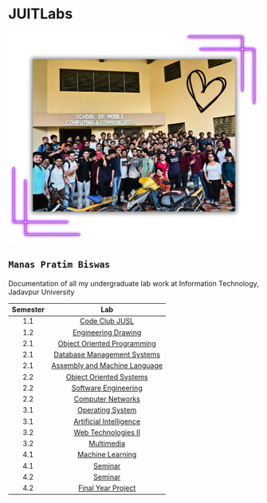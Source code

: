# JUITLabs

![](/public/groupcover.png)

## `Manas Pratim Biswas`

Documentation of all my undergraduate lab work at Information Technology, Jadavpur University

| Semester |                                        Lab                                         |
| :------: | :--------------------------------------------------------------------------------: |
|   1.1    |           [Code Club JUSL](https://github.com/sanam2405/CodeClubQnDump)            |
|   1.2    |     [Engineering Drawing](https://github.com/sanam2405/EngineeringDrawingLabs)     |
|   2.1    |        [Object Oriented Programming](https://github.com/sanam2405/OOPLabs)         |
|   2.1    |        [Database Management Systems](https://github.com/sanam2405/DBMSLabs)        |
|   2.1    |       [Assembly and Machine Language](https://github.com/sanam2405/ASMLabs)        |
|   2.2    |          [Object Oriented Systems](https://github.com/sanam2405/OOSLabs)           |
|   2.2    |    [Software Engineering](https://github.com/sanam2405/SoftwareEngineeringLabs)    |
|   2.2    |       [Computer Networks](https://github.com/sanam2405/ComputerNetworksLabs)       |
|   3.1    |        [Operating System](https://github.com/sanam2405/OperatingSystemLabs)        |
|   3.1    | [Artificial Intelligence](https://github.com/sanam2405/ArtificialIntelligenceLabs) |
|   3.2    |       [Web Technologies II](https://github.com/sanam2405/WebTechnologyLabs)        |
|   3.2    |             [Multimedia](https://github.com/sanam2405/MultimediaLabs)              |
|   4.1    |        [Machine Learning](https://github.com/sanam2405/MachineLearningLabs)        |
|   4.1    |                  [Seminar](https://github.com/sanam2405/Seminar)                   |
|   4.2    |                  [Seminar](https://github.com/sanam2405/Seminar)                   |
|   4.2    |         [Final Year Project](https://github.com/sanam2405/PrivacyNetwork)          |
